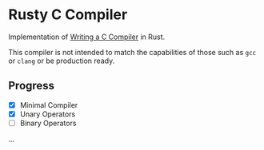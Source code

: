 # Rusty C Compiler

Implementation of [Writing a C Compiler](https://www.oreilly.com/library/view/writing-a-c/9781098182229/) in Rust.

This compiler is not intended to match the capabilities of those such as `gcc` or `clang` or be production ready.

## Progress

- [x] Minimal Compiler
- [x] Unary Operators
- [ ] Binary Operators

...
